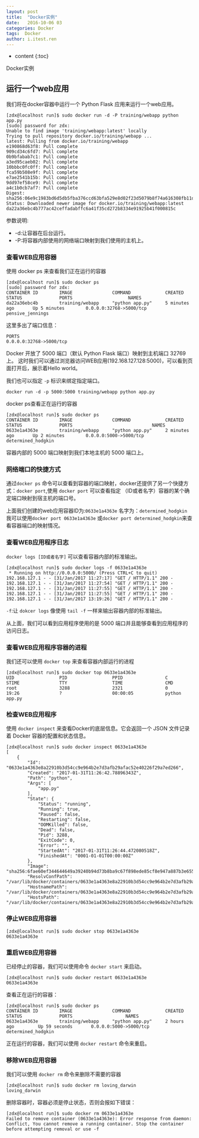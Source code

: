 ```yaml
---
layout: post
title:  "Docker实例"
date:   2016-10-06 03
categories: Docker
tags:  Docker
author: i.itest.ren
---
```


* content
{:toc}

Docker实例





## 运行一个web应用 ##

我们将在docker容器中运行一个 Python Flask 应用来运行一个web应用。

	[zdx@localhost run]$ sudo docker run -d -P training/webapp python app.py
	[sudo] password for zdx: 
	Unable to find image 'training/webapp:latest' locally
	Trying to pull repository docker.io/training/webapp ... 
	latest: Pulling from docker.io/training/webapp
	e190868d63f8: Pull complete 
	909cd34c6fd7: Pull complete 
	0b9bfabab7c1: Pull complete 
	a3ed95caeb02: Pull complete 
	10bbbc0fc0ff: Pull complete 
	fca59b508e9f: Pull complete 
	e7ae2541b15b: Pull complete 
	9dd97ef58ce9: Pull complete 
	a4c1b0cb7af7: Pull complete 
	Digest: sha256:06e9c1983bd6d5db5fba376ccd63bfa529e8d02f23d5079b8f74a616308fb11d
	Status: Downloaded newer image for docker.io/training/webapp:latest
	da22a36ebc4b777ac42ceffadabffc6a41f35cd272b8334e91925b41f000815c

参数说明:

- -d:让容器在后台运行。
- -P:将容器内部使用的网络端口映射到我们使用的主机上。

### 查看WEB应用容器 ###

使用 docker ps 来查看我们正在运行的容器

	[zdx@localhost run]$ sudo docker ps
	[sudo] password for zdx: 
	CONTAINER ID        IMAGE               COMMAND             CREATED             STATUS              PORTS                     NAMES
	da22a36ebc4b        training/webapp     "python app.py"     5 minutes ago       Up 5 minutes        0.0.0.0:32768->5000/tcp   pensive_jennings

这里多出了端口信息：

	PORTS
	0.0.0.0:32768->5000/tcp

Docker 开放了 5000 端口（默认 Python Flask 端口）映射到主机端口 32769 上。
这时我们可以通过浏览器访问WEB应用(192.168.127.128:5000)，可以看到页面打开后，展示着Hello world。

我们也可以指定 `-p` 标识来绑定指定端口。

	docker run -d -p 5000:5000 training/webapp python app.py

docker ps查看正在运行的容器

	[zdx@localhost run]$ sudo docker ps
	CONTAINER ID        IMAGE               COMMAND             CREATED             STATUS              PORTS                              NAMES
	0633e1a4363e        training/webapp     "python app.py"     2 minutes ago       Up 2 minutes        0.0.0.0:5000->5000/tcp             determined_hodgkin

容器内部的 5000 端口映射到我们本地主机的 5000 端口上。


### 网络端口的快捷方式 ###

通过`docker ps` 命令可以查看到容器的端口映射，docker还提供了另一个快捷方式：`docker port`,使用 `docker port` 可以查看指定 （ID或者名字）容器的某个确定端口映射到宿主机的端口号。

上面我们创建的web应用容器ID为:`0633e1a4363e` 名字为：`determined_hodgkin`
我可以使用`docker port 0633e1a4363e` 或`docker port determined_hodgkin`来查看容器端口的映射情况。

### 查看WEB应用程序日志 ###

`docker logs [ID或者名字]` 可以查看容器内部的标准输出。

	[zdx@localhost run]$ sudo docker logs -f 0633e1a4363e
	 * Running on http://0.0.0.0:5000/ (Press CTRL+C to quit)
	192.168.127.1 - - [31/Jan/2017 11:27:17] "GET / HTTP/1.1" 200 -
	192.168.127.1 - - [31/Jan/2017 11:27:54] "GET / HTTP/1.1" 200 -
	192.168.127.1 - - [31/Jan/2017 11:27:55] "GET / HTTP/1.1" 200 -
	192.168.127.1 - - [31/Jan/2017 11:27:55] "GET / HTTP/1.1" 200 -
	192.168.127.1 - - [31/Jan/2017 13:19:26] "GET / HTTP/1.1" 200 -

`-f`:让 `dokcer logs` 像使用 `tail -f` 一样来输出容器内部的标准输出。

从上面，我们可以看到应用程序使用的是 5000 端口并且能够查看到应用程序的访问日志。

### 查看WEB应用程序容器的进程 ###

我们还可以使用 `docker top` 来查看容器内部运行的进程

	[zdx@localhost run]$ sudo docker top 0633e1a4363e
	UID                 PID                 PPID                C                   STIME               TTY                 TIME                CMD
	root                3288                2321                0                   19:26               ?                   00:00:05            python app.py

### 检查WEB应用程序 ###

使用 `docker inspect` 来查看Docker的底层信息。它会返回一个 JSON 文件记录着 Docker 容器的配置和状态信息。

	[zdx@localhost run]$ sudo docker inspect 0633e1a4363e
	[
	    {
	        "Id": "0633e1a4363e8a22910b3d54cc9e964b2e7d3afb29afac52e40226f29a7ed266",
	        "Created": "2017-01-31T11:26:42.78896343Z",
	        "Path": "python",
	        "Args": [
	            "app.py"
	        ],
	        "State": {
	            "Status": "running",
	            "Running": true,
	            "Paused": false,
	            "Restarting": false,
	            "OOMKilled": false,
	            "Dead": false,
	            "Pid": 3288,
	            "ExitCode": 0,
	            "Error": "",
	            "StartedAt": "2017-01-31T11:26:44.472080518Z",
	            "FinishedAt": "0001-01-01T00:00:00Z"
	        },
	        "Image": "sha256:6fae60ef344644649a39240b94d73b8ba9c67f898ede85cf8e947a887b3e6557",
	        "ResolvConfPath": "/var/lib/docker/containers/0633e1a4363e8a22910b3d54cc9e964b2e7d3afb29afac52e40226f29a7ed266/resolv.conf",
	        "HostnamePath": "/var/lib/docker/containers/0633e1a4363e8a22910b3d54cc9e964b2e7d3afb29afac52e40226f29a7ed266/hostname",
	        "HostsPath": "/var/lib/docker/containers/0633e1a4363e8a22910b3d54cc9e964b2e7d3afb29afac52e40226f29a7ed266/hosts",

### 停止WEB应用容器 ###

	[zdx@localhost run]$ sudo docker stop 0633e1a4363e
	0633e1a4363e

### 重启WEB应用容器 ###

已经停止的容器，我们可以使用命令 `docker start` 来启动。

	[zdx@localhost run]$ sudo docker restart 0633e1a4363e
	0633e1a4363e

查看正在运行的容器：

	[zdx@localhost run]$ sudo docker ps
	CONTAINER ID        IMAGE               COMMAND             CREATED             STATUS              PORTS                    NAMES
	0633e1a4363e        training/webapp     "python app.py"     2 hours ago         Up 59 seconds       0.0.0.0:5000->5000/tcp   determined_hodgkin

正在运行的容器，我们可以使用 `docker restart` 命令来重启。

### 移除WEB应用容器 ###

我们可以使用 `docker rm` 命令来删除不需要的容器

	[zdx@localhost run]$ sudo docker rm loving_darwin
	loving_darwin

删除容器时，容器必须是停止状态，否则会报如下错误：

	[zdx@localhost run]$ sudo docker rm 0633e1a4363e
	Failed to remove container (0633e1a4363e): Error response from daemon: Conflict, You cannot remove a running container. Stop the container before attempting removal or use -f

